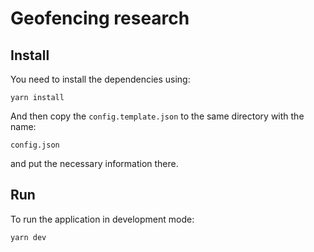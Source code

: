 # Geofencing research

## Install

You need to install the dependencies using:

```
yarn install
```

And then copy the `config.template.json` to the same directory with the name:

```
config.json
```

and put the necessary information there.

## Run

To run the application in development mode:

```
yarn dev
```
